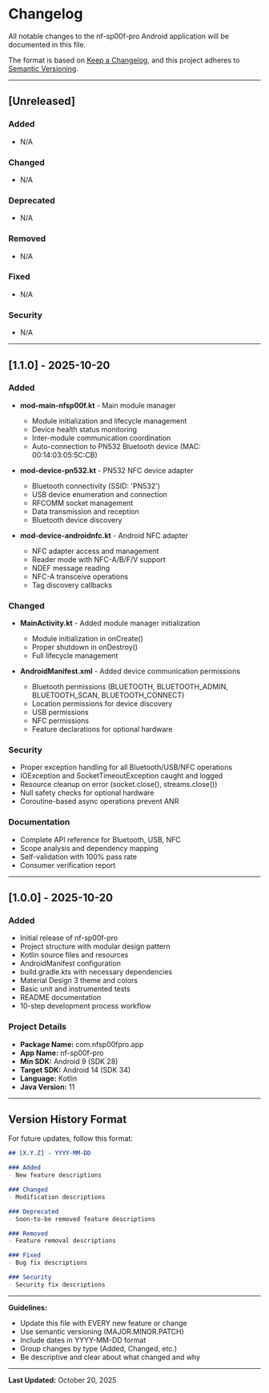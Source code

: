# Changelog

All notable changes to the nf-sp00f-pro Android application will be documented in this file.

The format is based on [Keep a Changelog](https://keepachangelog.com/en/1.0.0/),
and this project adheres to [Semantic Versioning](https://semver.org/spec/v2.0.0.html).

---

## [Unreleased]

### Added
- N/A

### Changed
- N/A

### Deprecated
- N/A

### Removed
- N/A

### Fixed
- N/A

### Security
- N/A

---

## [1.1.0] - 2025-10-20

### Added
- **mod-main-nfsp00f.kt** - Main module manager
  - Module initialization and lifecycle management
  - Device health status monitoring
  - Inter-module communication coordination
  - Auto-connection to PN532 Bluetooth device (MAC: 00:14:03:05:5C:CB)

- **mod-device-pn532.kt** - PN532 NFC device adapter
  - Bluetooth connectivity (SSID: 'PN532')
  - USB device enumeration and connection
  - RFCOMM socket management
  - Data transmission and reception
  - Bluetooth device discovery

- **mod-device-androidnfc.kt** - Android NFC adapter
  - NFC adapter access and management
  - Reader mode with NFC-A/B/F/V support
  - NDEF message reading
  - NFC-A transceive operations
  - Tag discovery callbacks

### Changed
- **MainActivity.kt** - Added module manager initialization
  - Module initialization in onCreate()
  - Proper shutdown in onDestroy()
  - Full lifecycle management

- **AndroidManifest.xml** - Added device communication permissions
  - Bluetooth permissions (BLUETOOTH, BLUETOOTH_ADMIN, BLUETOOTH_SCAN, BLUETOOTH_CONNECT)
  - Location permissions for device discovery
  - USB permissions
  - NFC permissions
  - Feature declarations for optional hardware

### Security
- Proper exception handling for all Bluetooth/USB/NFC operations
- IOException and SocketTimeoutException caught and logged
- Resource cleanup on error (socket.close(), streams.close())
- Null safety checks for optional hardware
- Coroutine-based async operations prevent ANR

### Documentation
- Complete API reference for Bluetooth, USB, NFC
- Scope analysis and dependency mapping
- Self-validation with 100% pass rate
- Consumer verification report

---

## [1.0.0] - 2025-10-20

### Added
- Initial release of nf-sp00f-pro
- Project structure with modular design pattern
- Kotlin source files and resources
- AndroidManifest configuration
- build.gradle.kts with necessary dependencies
- Material Design 3 theme and colors
- Basic unit and instrumented tests
- README documentation
- 10-step development process workflow

### Project Details
- **Package Name:** com.nfsp00fpro.app
- **App Name:** nf-sp00f-pro
- **Min SDK:** Android 9 (SDK 28)
- **Target SDK:** Android 14 (SDK 34)
- **Language:** Kotlin
- **Java Version:** 11

---

## Version History Format

For future updates, follow this format:

```markdown
## [X.Y.Z] - YYYY-MM-DD

### Added
- New feature descriptions

### Changed
- Modification descriptions

### Deprecated
- Soon-to-be removed feature descriptions

### Removed
- Feature removal descriptions

### Fixed
- Bug fix descriptions

### Security
- Security fix descriptions
```

---

**Guidelines:**
- Update this file with EVERY new feature or change
- Use semantic versioning (MAJOR.MINOR.PATCH)
- Include dates in YYYY-MM-DD format
- Group changes by type (Added, Changed, etc.)
- Be descriptive and clear about what changed and why

---

**Last Updated:** October 20, 2025
